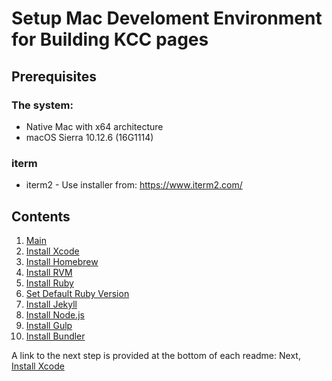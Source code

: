 # Setup Mac Develoment Environment for Building KCC pages

## Prerequisites

### The system:
* Native Mac with x64 architecture
* macOS Sierra 10.12.6 (16G1114)

### iterm
* iterm2 - Use installer from: https://www.iterm2.com/

## Contents

  1. [Main](https://github.com/wdzajicek/mac-dev-kcc/#readme)
  2. [Install Xcode](https://github.com/wdzajicek/mac-dev-kcc/tree/01-xcode/#readme)
  3. [Install Homebrew](https://github.com/wdzajicek/mac-dev-kcc/tree/02-homebrew/#readme)
  4. [Install RVM](https://github.com/wdzajicek/mac-dev-kcc/tree/03-rvm/#readme)
  5. [Install Ruby](https://github.com/wdzajicek/mac-dev-kcc/tree/04-ruby/#readme)
  6. [Set Default Ruby Version](https://github.com/wdzajicek/mac-dev-kcc/tree/05-default-ruby/#readme)
  7. [Install Jekyll](https://github.com/wdzajicek/mac-dev-kcc/tree/06-jekyll/#readme)
  8. [Install Node.js](https://github.com/wdzajicek/mac-dev-kcc/tree/07-nodejs/#readme)
  9. [Install Gulp](https://github.com/wdzajicek/mac-dev-kcc/tree/08-gulp/#readme)
  10. [Install Bundler](https://github.com/wdzajicek/mac-dev-kcc/tree/09-bundler/#readme)

A link to the next step is provided at the bottom of each readme:
Next, [Install Xcode](https://github.com/wdzajicek/mac-dev-kcc/tree/01-xcode/#readme)
